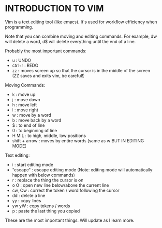 # INTRODUCTION TO VIM

Vim is a text editing tool (like emacs). It's used for workflow efficiency when programming.

Note that you can combine moving and editing commands. For example, dw will delete a word, d$ will delete everything until the end of a line. 

Probably the most important commands: 
 - u : UNDO
 - ctrl+r : REDO
 - zz : moves screen up so that the cursor is in the middle of the screen (ZZ saves and exits vim, be careful!)

Moving Commands:
 - k : move up
 - j : move down
 - h : move left
 - l : move right
 - w : move by a word
 - b : move back by a word
 - $ : to end of line
 - 0 : to beginning of line
 - H M L : to high, middle, low positions
 - shift + arrow : moves by entire words (same as w BUT IN EDITING MODE)

Text editing: 
 - i : start editing mode
 - "escape" : escape editing mode
(Note: editing mode will automatically happen with below commands) 
 - r : replace the thing the cursor is on
 - o O : open new line below/above the current line
 - cw, Cw : correct the token / word following the cursor
 - dd : delete a line
 - yy : copy lines 
 - yw yW : copy tokens / words
 - p : paste the last thing you copied

These are the most important things. Will update as I learn more.  



